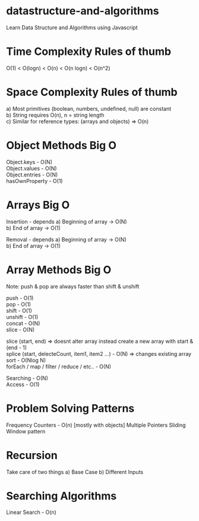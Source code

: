 # datastructure-and-algorithms

Learn Data Structure and Algorithms using Javascript

# Time Complexity Rules of thumb

O(1) < O(logn) < O(n) < O(n logn) < O(n^2)

# Space Complexity Rules of thumb

a) Most primitives (boolean, numbers, undefined, null) are constant\
b) String requires O(n), n = string length\
c) Similar for reference types: (arrays and objects) => O(n)

# Object Methods Big O

Object.keys - O(N)\
Object.values - O(N)\
Object.entries - O(N)\
hasOwnProperty - O(1)

# Arrays Big O

Insertion - depends
a) Beginning of array -> O(N)\
b) End of array -> O(1)

Removal - depends
a) Beginning of array -> O(N)\
b) End of array -> O(1)

# Array Methods Big O

Note: push & pop are always faster than shift & unshift

push - O(1)\
pop - O(1)\
shift - O(1)\
unshift - O(1)\
concat - O(N)\
slice - O(N)

slice (start, end) => doesnt alter array instead create a new array with start & (end - 1)\
splice (start, delecteCount, item1, item2 ...) - O(N) => changes existing array\
sort - O(Nlog N)\
forEach / map / filter / reduce / etc.. - O(N)

Searching - O(N)\
Access - O(1)

# Problem Solving Patterns

Frequency Counters - O(n) [mostly with objects]
Multiple Pointers
Sliding Window pattern

# Recursion

Take care of two things
a) Base Case
b) Different Inputs

# Searching Algorithms

Linear Search - O(n)
